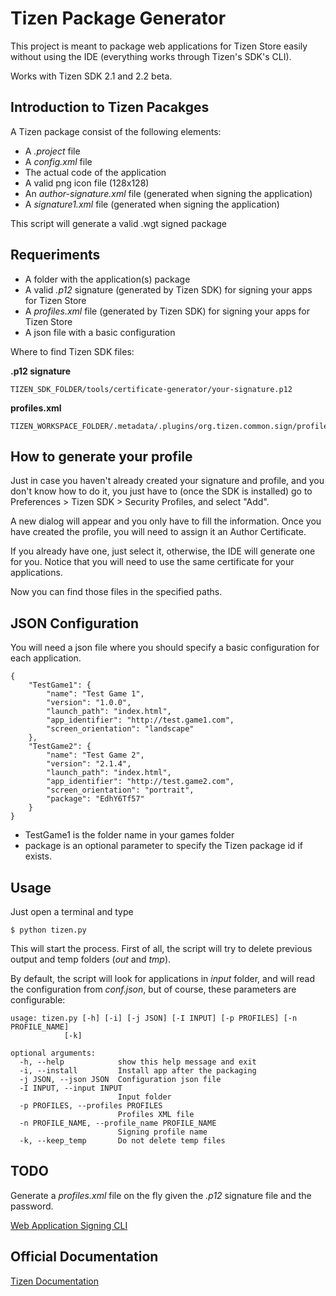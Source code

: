 Tizen Package Generator
=======================

This project is meant to package web applications for Tizen Store easily without
using the IDE (everything works through Tizen's SDK's CLI).

Works with Tizen SDK 2.1 and 2.2 beta.

Introduction to Tizen Pacakges
-------------------------------

A Tizen package consist of the following elements:

* A *.project* file
* A *config.xml* file
* The actual code of the application
* A valid png icon file (128x128)
* An *author-signature.xml* file (generated when signing the application)
* A *signature1.xml* file (generated when signing the application)

This script will generate a valid .wgt signed package

Requeriments
------------

* A folder with the application(s) package
* A valid *.p12* signature (generated by Tizen SDK) for signing your apps for Tizen Store
* A *profiles.xml* file (generated by Tizen SDK) for signing your apps for Tizen Store
* A json file with a basic configuration

Where to find Tizen SDK files:

**.p12 signature**

    TIZEN_SDK_FOLDER/tools/certificate-generator/your-signature.p12

**profiles.xml**

    TIZEN_WORKSPACE_FOLDER/.metadata/.plugins/org.tizen.common.sign/profiles.xml

How to generate your profile
-----------------------------

Just in case you haven't already created your signature and profile, and you
don't know how to do it, you just have to (once the SDK is installed) go to
Preferences > Tizen SDK > Security Profiles, and select "Add".

A new dialog will appear and you only have to fill the information. Once you
have created the profile, you will need to assign it an Author Certificate.

If you already have one, just select it, otherwise, the IDE will generate one
for you. Notice that you will need to use the same certificate for your
applications.

Now you can find those files in the specified paths.

JSON Configuration
------------------

You will need a json file where you should specify a basic configuration for
each application.

    {
        "TestGame1": {
            "name": "Test Game 1",
            "version": "1.0.0",
            "launch_path": "index.html",
            "app_identifier": "http://test.game1.com",
            "screen_orientation": "landscape"
        },
        "TestGame2": {
            "name": "Test Game 2",
            "version": "2.1.4",
            "launch_path": "index.html",
            "app_identifier": "http://test.game2.com",
            "screen_orientation": "portrait",
            "package": "EdhY6Tf57"
        }
    }

* TestGame1 is the folder name in your games folder
* package is an optional parameter to specify the Tizen package id if exists.

Usage
-----

Just open a terminal and type

    $ python tizen.py

This will start the process. First of all, the script will try to delete previous
output and temp folders (*out* and *tmp*).

By default, the script will look for applications in *input* folder, and will
read the configuration from *conf.json*, but of course, these parameters are
configurable:

    usage: tizen.py [-h] [-i] [-j JSON] [-I INPUT] [-p PROFILES] [-n PROFILE_NAME]
                [-k]

    optional arguments:
      -h, --help            show this help message and exit
      -i, --install         Install app after the packaging
      -j JSON, --json JSON  Configuration json file
      -I INPUT, --input INPUT
                            Input folder
      -p PROFILES, --profiles PROFILES
                            Profiles XML file
      -n PROFILE_NAME, --profile_name PROFILE_NAME
                            Signing profile name
      -k, --keep_temp       Do not delete temp files


TODO
-----

Generate a *profiles.xml* file on the fly given the *.p12* signature file and
the password.

[Web Application Signing CLI](https://developer.tizen.org/forums/sdk-ide/web-application-signing-cli)

Official Documentation
-----------------------
[Tizen Documentation](https://developer.tizen.org/help/index.jsp?topic=%2Forg.tizen.web.appprogramming%2Fhtml%2Fide_sdk_tools%2Fcommand_line_interface.htm)

